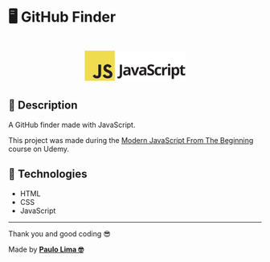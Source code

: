 # 🖥️ GitHub Finder

<h1 align="center">
  <img src=".github/logo.png" width="200px" />
</h1>

## 🔎️ Description
A GitHub finder made with JavaScript.

This project was made during the <a href="https://www.udemy.com/course/modern-javascript-from-the-beginning/">Modern JavaScript From The Beginning</a> course on Udemy.

## 🚀️ Technologies

- HTML
- CSS
- JavaScript
 
---

Thank you and good coding 😎️

Made by **<a href="https://paulophlp.github.io/portfolio/" target="__blank">Paulo Lima 🤓️</a>**